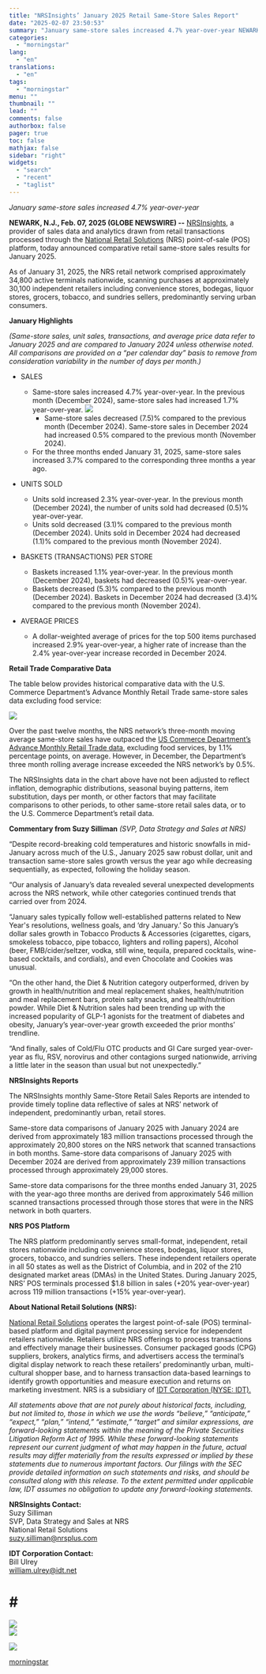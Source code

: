 ```yaml
---
title: "NRSInsights’ January 2025 Retail Same-Store Sales Report"
date: "2025-02-07 23:50:53"
summary: "January same-store sales increased 4.7% year-over-year NEWARK, N.J., Feb. 07, 2025 (GLOBE NEWSWIRE) -- NRSInsights, a provider of sales data and analytics drawn from retail transactions processed through the National Retail Solutions (NRS) point-of-sale (POS) platform, today announced comparative retail same-store sales results for January 2025. As of January 31,..."
categories:
  - "morningstar"
lang:
  - "en"
translations:
  - "en"
tags:
  - "morningstar"
menu: ""
thumbnail: ""
lead: ""
comments: false
authorbox: false
pager: true
toc: false
mathjax: false
sidebar: "right"
widgets:
  - "search"
  - "recent"
  - "taglist"
---
```


*January same-store sales increased 4.7% year-over-year*

**NEWARK, N.J., Feb. 07, 2025 (GLOBE NEWSWIRE) --** [NRSInsights](https://www.globenewswire.com/Tracker?data=_r6vezEWNLe3N4C8Tm-FMmkRNVRuxYDKdSs4unxkR8ZjHnb6v4Fucod5p0r0FGLRZa9YOO-IG_icRSwqina5Wfk7ZbWWIkGHGxt5dX5Mm5Q=), a provider of sales data and analytics drawn from retail transactions processed through the [National Retail Solutions](https://www.globenewswire.com/Tracker?data=swdM4HaM4iAt-1layD9pXadjLxozcQ-Dlv_tgroPW3dQQ3jnfD-xqzNh9klXHFzPPwQ88QSKYWy6uzh0qE7OHb-vKowt1eUgMg7Z2OzXzr0=) (NRS) point-of-sale (POS) platform, today announced comparative retail same-store sales results for January 2025.

As of January 31, 2025, the NRS retail network comprised approximately 34,800 active terminals nationwide, scanning purchases at approximately 30,100 independent retailers including convenience stores, bodegas, liquor stores, grocers, tobacco, and sundries sellers, predominantly serving urban consumers.

**January Highlights**

*(Same-store sales, unit sales, transactions, and average price data refer to January 2025 and are compared to January 2024 unless otherwise noted. All comparisons are provided on a “per calendar day” basis to remove from consideration variability in the number of days per month.)*

* SALES
  + Same-store sales increased 4.7% year-over-year. In the previous month (December 2024), same-store sales had increased 1.7% year-over-year. ![](https://ml.globenewswire.com/Resource/Download/6e4dfd66-2380-485f-b36d-29c3e009065b/picture1.png)  
    - Same-store sales decreased (7.5)% compared to the previous month (December 2024). Same-store sales in December 2024 had increased 0.5% compared to the previous month (November 2024).
  + For the three months ended January 31, 2025, same-store sales increased 3.7% compared to the corresponding three months a year ago.

* UNITS SOLD
  + Units sold increased 2.3% year-over-year. In the previous month (December 2024), the number of units sold had decreased (0.5)% year-over-year.
  + Units sold decreased (3.1)% compared to the previous month (December 2024). Units sold in December 2024 had decreased (1.1)% compared to the previous month (November 2024).
* BASKETS (TRANSACTIONS) PER STORE
  + Baskets increased 1.1% year-over-year. In the previous month (December 2024), baskets had decreased (0.5)% year-over-year.
  + Baskets decreased (5.3)% compared to the previous month (December 2024). Baskets in December 2024 had decreased (3.4)% compared to the previous month (November 2024).
* AVERAGE PRICES
  + A dollar-weighted average of prices for the top 500 items purchased increased 2.9% year-over-year, a higher rate of increase than the 2.4% year-over-year increase recorded in December 2024.

**Retail Trade Comparative Data**

The table below provides historical comparative data with the U.S. Commerce Department’s Advance Monthly Retail Trade same-store sales data excluding food service:

 ![](https://ml.globenewswire.com/Resource/Download/a1c03e07-8a6c-4ca1-83d5-3843d509f29b/picture2.png)

Over the past twelve months, the NRS network’s three-month moving average same-store sales have outpaced the [US Commerce Department’s Advance Monthly Retail Trade data](https://www.globenewswire.com/Tracker?data=fAtCSbllkUsxo0sOneHT2-QozVtaliaKPFHKhcyTj-ZIi-yV_O0QLfGijjvZl428nX8Go9xPqXfbW2kjQN4U_rjy6sUNF17j0XUzb95lbPZKZBQVnZzB-00mBPxq0fweeX6EMl1yZh16DVGn9jiQSgsvk2qyh1uLC9gQFEiGkYXK5S5n3pA8UtoOrF5kqIvL), excluding food services, by 1.1% percentage points, on average. However, in December, the Department’s three month rolling average increase exceeded the NRS network’s by 0.5%.

The NRSInsights data in the chart above have not been adjusted to reflect inflation, demographic distributions, seasonal buying patterns, item substitution, days per month, or other factors that may facilitate comparisons to other periods, to other same-store retail sales data, or to the U.S. Commerce Department’s retail data.

**Commentary from Suzy Silliman** *(SVP, Data Strategy and Sales at NRS)*

“Despite record-breaking cold temperatures and historic snowfalls in mid-January across much of the U.S., January 2025 saw robust dollar, unit and transaction same-store sales growth versus the year ago while decreasing sequentially, as expected, following the holiday season.

“Our analysis of January’s data revealed several unexpected developments across the NRS network, while other categories continued trends that carried over from 2024.

“January sales typically follow well-established patterns related to New Year's resolutions, wellness goals, and ‘dry January.’ So this January’s dollar sales growth in Tobacco Products & Accessories (cigarettes, cigars, smokeless tobacco, pipe tobacco, lighters and rolling papers), Alcohol (beer, FMB/cider/seltzer, vodka, still wine, tequila, prepared cocktails, wine-based cocktails, and cordials), and even Chocolate and Cookies was unusual.

“On the other hand, the Diet & Nutrition category outperformed, driven by growth in health/nutrition and meal replacement shakes, health/nutrition and meal replacement bars, protein salty snacks, and health/nutrition powder. While Diet & Nutrition sales had been trending up with the increased popularity of GLP-1 agonists for the treatment of diabetes and obesity, January’s year-over-year growth exceeded the prior months’ trendline.

“And finally, sales of Cold/Flu OTC products and GI Care surged year-over-year as flu, RSV, norovirus and other contagions surged nationwide, arriving a little later in the season than usual but not unexpectedly.”

**NRSInsights Reports**

The NRSInsights monthly Same-Store Retail Sales Reports are intended to provide timely topline data reflective of sales at NRS’ network of independent, predominantly urban, retail stores.

Same-store data comparisons of January 2025 with January 2024 are derived from approximately 183 million transactions processed through the approximately 20,800 stores on the NRS network that scanned transactions in both months. Same-store data comparisons of January 2025 with December 2024 are derived from approximately 239 million transactions processed through approximately 29,000 stores.

Same-store data comparisons for the three months ended January 31, 2025 with the year-ago three months are derived from approximately 546 million scanned transactions processed through those stores that were in the NRS network in both quarters.

**NRS POS Platform**

The NRS platform predominantly serves small-format, independent, retail stores nationwide including convenience stores, bodegas, liquor stores, grocers, tobacco, and sundries sellers. These independent retailers operate in all 50 states as well as the District of Columbia, and in 202 of the 210 designated market areas (DMAs) in the United States. During January 2025, NRS’ POS terminals processed $1.8 billion in sales (+20% year-over-year) across 119 million transactions (+15% year-over-year).

**About National Retail Solutions (NRS):**

[National Retail Solutions](https://www.globenewswire.com/Tracker?data=swdM4HaM4iAt-1layD9pXadjLxozcQ-Dlv_tgroPW3fML7gSILOI1GfROWPt1XZo4Dqu6671YvK8bdFG7iW661AK0w9sMPqSY-0MKAinT1A=) operates the largest point-of-sale (POS) terminal-based platform and digital payment processing service for independent retailers nationwide. Retailers utilize NRS offerings to process transactions and effectively manage their businesses. Consumer packaged goods (CPG) suppliers, brokers, analytics firms, and advertisers access the terminal’s digital display network to reach these retailers’ predominantly urban, multi-cultural shopper base, and to harness transaction data-based learnings to identify growth opportunities and measure execution and returns on marketing investment. NRS is a subsidiary of [IDT Corporation (NYSE: IDT).](https://www.globenewswire.com/Tracker?data=FwyLVGBLLX2-pAIzoBjrGfPLTApCTu9WbMYRilcYaMIJWA8B-Tc3pbny7xe6Y16JxAGnFKAIn4GpdaV9sm91UB65Jn07YnmVQXmJfQ9IcuA=)

*All statements above that are not purely about historical facts, including, but not limited to, those in which we use the words “believe,” “anticipate,” “expect,” “plan,” “intend,” “estimate,” “target” and similar expressions, are forward-looking statements within the meaning of the Private Securities Litigation Reform Act of 1995. While these forward-looking statements represent our current judgment of what may happen in the future, actual results may differ materially from the results expressed or implied by these statements due to numerous important factors. Our filings with the SEC provide detailed information on such statements and risks, and should be consulted along with this release. To the extent permitted under applicable law, IDT assumes no obligation to update any forward-looking statements.*

**NRSInsights Contact:**  
Suzy Silliman  
SVP, Data Strategy and Sales at NRS  
National Retail Solutions  
[suzy.silliman@nrsplus.com](https://www.globenewswire.com/Tracker?data=rM4VD1gR4shEMJJ-3H7VOuugUWSVB1beBivEScidcsljnNwgzT4YyUd2BUDvnOlN0argjRjfNVuihoJeR4p8n9e6yvZphOGGUe0-TTR4mGMiZd5CmwC9aOJcOTXpXSII)

**IDT Corporation Contact:**  
Bill Ulrey  
[william.ulrey@idt.net](https://www.globenewswire.com/Tracker?data=GH41OWirTvHm_992RIDnm-jMwxvs6-nLoI1f65na9xqC4pROO5pupd-Sp3CrDKJ62M5Reniyo9ZTJrpSh5G_339pnxJPPN9YV03U8Ovj-H8=)

# # #

 ![](https://www.globenewswire.com/newsroom/ti?nf=OTM1NDk3OSM2NzQxMjQwIzUwMDA4MzEzOA==)   
 ![](https://ml.globenewswire.com/media/YzJjODJkYTEtNmZkMi00MWYyLWExNmEtMTU2OThjYjA3MTBmLTUwMDA4MzEzOA==/tiny/National-Retail-Solutions.png)

 [![](https://ml.globenewswire.com/media/3b3a8f12-1931-47d2-8d63-b58122a74e45/small/logo-png.png)](https://www.globenewswire.com/NewsRoom/AttachmentNg/3b3a8f12-1931-47d2-8d63-b58122a74e45)

[morningstar](https://www.morningstar.com/news/globe-newswire/9354979/nrsinsights-january-2025-retail-same-store-sales-report)
